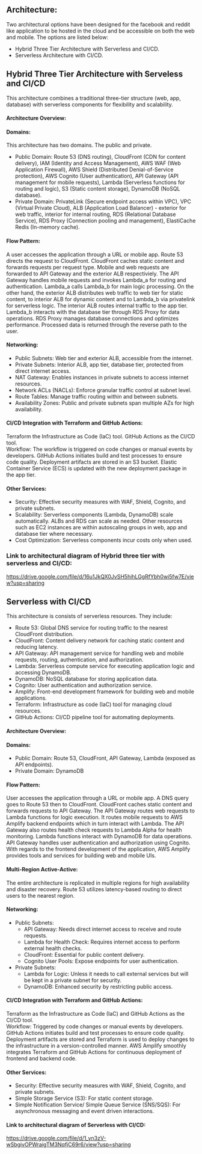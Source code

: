 ## Architecture:
Two architectural options have been designed for the facebook and reddit like application to be hosted in the cloud and be accessible on both the web and mobile. The options are listed below:
+ Hybrid Three Tier Architecture with Serverless and CI/CD.
+ Serverless Architecture with CI/CD.

## __Hybrid Three Tier Architecture with Serveless and CI/CD__
This architecture combines a traditional three-tier structure (web, app, database) with serverless components for flexibility and scalability.
#### Architecture Overview:
#### Domains:
This architecture has two domains. The public and private.
* Public Domain:
Route 53 (DNS routing), CloudFront (CDN for content delivery), IAM (Identity and Access Management), AWS WAF (Web Application Firewall), AWS Shield (Distributed Denial-of-Service protection), AWS Cognito (User authentication), API Gateway (API management for mobile requests), Lambda (Serverless functions for routing and logic), S3 (Static content storage), DynamoDB (NoSQL database).
* Private Domain:
PrivateLink (Secure endpoint access within VPC), VPC (Virtual Private Cloud), ALB (Application Load Balancer) - exterior for web traffic, interior for internal routing, RDS (Relational Database Service), RDS Proxy (Connection pooling and management), ElastiCache Redis (In-memory cache).

#### Flow Pattern:
A user accesses the application through a URL or mobile app. Route 53 directs the request to CloudFront. CloudFront caches static content and forwards requests per request type. Mobile and web requests are forwarded to API Gateway and the exterior ALB respectiviely. The API Gateway handles mobile requests and invokes Lambda_a for routing and authentication. Lambda_a calls Lambda_b for main logic processing.
On the other hand, the exterior ALB distributes web traffic to web tier for static content, to interior ALB for dynamic content and to Lambda_b via privatelink for serverless logic. The interior ALB routes internal traffic to the app tier. Lambda_b interacts with the database tier through RDS Proxy for data operations. RDS Proxy manages database connections and optimizes performance. Processed data is returned through the reverse path to the user.

#### Networking:
- Public Subnets: Web tier and exterior ALB, accessible from the internet.
- Private Subnets: Interior ALB, app tier, database tier, protected from direct internet access.
- NAT Gateway: Enables instances in private subnets to access internet resources.
- Network ACLs (NACLs): Enforce granular traffic control at subnet level.
- Route Tables: Manage traffic routing within and between subnets.
- Availability Zones: Public and private subnets span multiple AZs for high availability.

#### CI/CD Integration with Terraform and GitHub Actions:
Terraform the Infrastructure as Code (IaC) tool. GitHub Actions as the CI/CD tool.<br>
Workflow:
The workflow is triggered on code changes or manual events by developers. GitHub Actions initiates build and test processes to ensure code quality. Deployment artifacts are stored in an S3 bucket.  Elastic Container Service (ECS) is updated with the new deployment package in the app tier.

#### Other Services: 
- Security: Effective security measures with WAF, Shield, Cognito, and private subnets.
- Scalability: Serverless components (Lambda, DynamoDB) scale automatically. ALBs and RDS can scale as needed. Other resources such as EC2 instances are within autoscaling groups in web, app and database tier where necessary.
- Cost Optimization: Serverless components incur costs only when used.

### Link to architectural diagram of Hybrid three tier with serverless and CI/CD:
https://drive.google.com/file/d/16u1JkQX0JvSH5hihLGgRfYbh0wi5fw7E/view?usp=sharing


## __Serverless with CI/CD__
This architecture is consists of serverless resources. They include:
- Route 53: Global DNS service for routing traffic to the nearest CloudFront distribution.
- CloudFront: Content delivery network for caching static content and reducing latency.
- API Gateway: API management service for handling web and mobile requests, routing, authentication, and authorization.
- Lambda: Serverless compute service for executing application logic and accessing DynamoDB.
- DynamoDB: NoSQL database for storing application data.
- Cognito: User authentication and authorization service.
- Amplify: Front-end development framework for building web and mobile applications.
- Terraform: Infrastructure as code (IaC) tool for managing cloud resources.
- GitHub Actions: CI/CD pipeline tool for automating deployments.
  
#### Architecture Overview:
#### Domains:
* Public Domain:
Route 53, CloudFront, API Gateway, Lambda (exposed as API endpoints).
* Private Domain:
DynamoDB

#### Flow Pattern:
User accesses the application through a URL or mobile app. A DNS query goes to Route 53 then to CloudFront. CloudFront caches static content and forwards requests to API Gateway. The API Gateway routes web requests to Lambda functions for logic execution. It routes mobile requests to AWS Amplify backend endpoints which in turn interact with Lambda. The API Gateway also routes health check requests to Lambda Alpha for health monitoring. Lambda functions interact with DynamoDB for data operations. API Gateway handles user authentication and authorization using Cognito. With regards to the frontend development of the application, AWS Amplify provides tools and services for building web and mobile UIs.

#### Multi-Region Active-Active:
The entire architecture is replicated in multiple regions for high availability and disaster recovery. Route 53 utilizes latency-based routing to direct users to the nearest region.

#### Networking:
- Public Subnets:
  + API Gateway: Needs direct internet access to receive and route requests.
  + Lambda for Health Check: Requires internet access to perform external health checks.
  + CloudFront: Essential for public content delivery.
  + Cognito User Pools: Expose endpoints for user authentication.
- Private Subnets:
  + Lambda for Logic: Unless it needs to call external services but will be kept in a private subnet for security.
  + DynamoDB: Enhanced security by restricting public access.

#### CI/CD Integration with Terraform and GitHub Actions:
Terraform as the Infrastructure as Code (IaC) and GitHub Actions as the CI/CD tool.<br>
Workflow:
Triggered by code changes or manual events by developers. GitHub Actions initiates build and test processes to ensure code quality. Deployment artifacts are stored and Terraform is used to deploy changes to the infrastructure in a version-controlled manner. AWS Amplify smoothly integrates Terraform and GitHub Actions for continuous deployment of frontend and backend code.

#### Other Services: 
- Security: Effective security measures with WAF, Shield, Cognito, and private subnets.
- Simple Storage Service (S3): For static content storage.
- Simple Notification Service/ Simple Queue Service (SNS/SQS): For asynchronous messaging and event driven interactions.

#### Link to architectural diagram of Serverless with CI/CD: 
https://drive.google.com/file/d/1_yn3zV-wSbgivOPWraigTM3NqfjC69r6/view?usp=sharing

